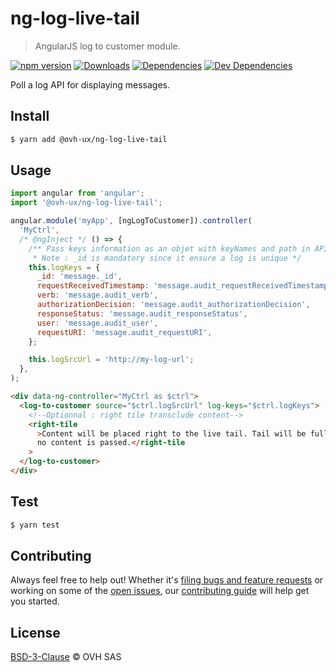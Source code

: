 # ng-log-live-tail

> AngularJS log to customer module.

[![npm version](https://badgen.net/npm/v/@ovh-ux/ng-log-live-tail)](https://www.npmjs.com/package/@ovh-ux/ng-log-live-tail) [![Downloads](https://badgen.net/npm/dt/@ovh-ux/ng-log-live-tail)](https://npmjs.com/package/@ovh-ux/ng-log-live-tail) [![Dependencies](https://badgen.net/david/dep/ovh/manager/packages/components/ng-log-live-tail)](https://npmjs.com/package/@ovh-ux/ng-log-live-tail?activeTab=dependencies) [![Dev Dependencies](https://badgen.net/david/dev/ovh/manager/packages/components/ng-log-live-tail)](https://npmjs.com/package/@ovh-ux/ng-tail-logs?activeTab=dependencies)

Poll a log API for displaying messages.

## Install

```sh
$ yarn add @ovh-ux/ng-log-live-tail
```

## Usage

```js
import angular from 'angular';
import '@ovh-ux/ng-log-live-tail';

angular.module('myApp', [ngLogToCustomer]).controller(
  'MyCtrl',
  /* @ngInject */ () => {
    /** Pass keys information as an objet with keyNames and path in API returned data
     * Note : _id is mandatory since it ensure a log is unique */
    this.logKeys = {
      _id: 'message._id',
      requestReceivedTimestamp: 'message.audit_requestReceivedTimestamp_date',
      verb: 'message.audit_verb',
      authorizationDecision: 'message.audit_authorizationDecision',
      responseStatus: 'message.audit_responseStatus',
      user: 'message.audit_user',
      requestURI: 'message.audit_requestURI',
    };

    this.logSrcUrl = 'http://my-log-url';
  },
);
```

```html
<div data-ng-controller="MyCtrl as $ctrl">
  <log-to-customer source="$ctrl.logSrcUrl" log-keys="$ctrl.logKeys">
    <!--Optionnal : right tile transclude content-->
    <right-tile
      >Content will be placed right to the live tail. Tail will be fullscreen if
      no content is passed.</right-tile
    >
  </log-to-customer>
</div>
```

## Test

```sh
$ yarn test
```

## Contributing

Always feel free to help out! Whether it's [filing bugs and feature requests](https://github.com/ovh/manager/issues/new) or working on some of the [open issues](https://github.com/ovh/manager/issues), our [contributing guide](https://github.com/ovh/manager/blob/master/CONTRIBUTING.md) will help get you started.

## License

[BSD-3-Clause](LICENSE) © OVH SAS
